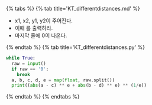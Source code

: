 {% tabs %}
{% tab title='KT_differentdistances.md' %}

* x1, x2, y1, y2이 주어진다.
* 이때 를 출력하라.
* 마지막 줄에 0이 나온다.

{% endtab %}
{% tab title='KT_differentdistances.py' %}

```py
while True:
  raw = input()
  if raw == '0':
    break
  a, b, c, d, e = map(float, raw.split())
  print((abs(a - c) ** e + abs(b - d) ** e) ** (1/e))
```

{% endtab %}
{% endtabs %}